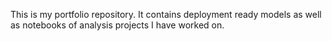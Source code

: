 This is my portfolio repository. It contains deployment ready models as well as notebooks of analysis projects I have worked on.

